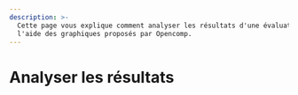 ```yaml
---
description: >-
  Cette page vous explique comment analyser les résultats d'une évaluation à
  l'aide des graphiques proposés par Opencomp.
---
```


# Analyser les résultats

